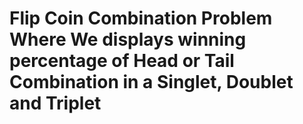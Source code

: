 # Flip Coin Combination Problem Where We displays winning percentage of Head or Tail Combination in a Singlet, Doublet and Triplet
